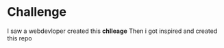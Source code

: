 # Challenge
I saw a webdevloper created this **chlleage**
Then i got inspired and created this repo
